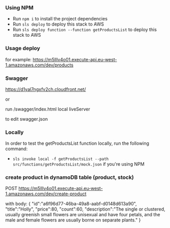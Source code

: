 ### Using NPM

- Run `npm i` to install the project dependencies
- Run `sls deploy` to deploy this stack to AWS
- Run `sls deploy function --function getProductsList` to deploy this stack to AWS

### Usage deploy

for example:
https://m5lllv4o01.execute-api.eu-west-1.amazonaws.com/dev/products

### Swagger

https://d1yal7ngxfv2ch.cloudfront.net/

or

run /swagger/index.html local liveServer

to edit swagger.json

### Locally

In order to test the getProductsList function locally, run the following command:

- `sls invoke local -f getProductsList --path src/functions/getProductsList/mock.json` if you're using NPM

### create product in dynamoDB table (product, stock)

POST https://m5lllv4o01.execute-api.eu-west-1.amazonaws.com/dev/create-product

with body:
{
"id":"a6f96d77-46ba-49a8-aabf-d0148d613a90",
"title":"Holly",
"price":80,
"count":60,
"description":"The single or clustered, usually greenish small flowers are unisexual and have four petals, and the male and female flowers are usually borne on separate plants."
}
